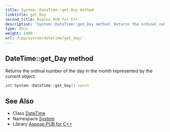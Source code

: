 ```yaml
---
title: System::DateTime::get_Day method
linktitle: get_Day
second_title: Aspose.PUB for C++
description: 'System::DateTime::get_Day method. Returns the ordinal number of the day in the month represented by the current object in C++.'
type: docs
weight: 1400
url: /cpp/system/datetime/get_day/
---
```

## DateTime::get_Day method


Returns the ordinal number of the day in the month represented by the current object.

```cpp
int System::DateTime::get_Day() const
```

## See Also

* Class [DateTime](../)
* Namespace [System](../../)
* Library [Aspose.PUB for C++](../../../)
